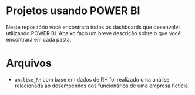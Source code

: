 # Projetos usando POWER BI

Neste repositório você encontrará todos os dashboards que desenvolvi utilizando POWER BI.
Abaixo faço um breve descrição sobre o que você encontrará em cada pasta.

# Arquivos

- `analise_RH` com base em dados de RH foi realizado uma análise relacionada ao desempenhos dos funcionários de uma empresa fictícia.



